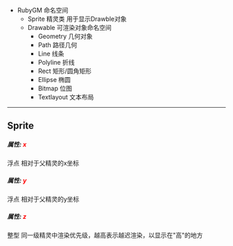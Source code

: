 - RubyGM 命名空间
  - Sprite 精灵类 用于显示Drawble对象
  - Drawable 可渲染对象命名空间
    - Geometry 几何对象
    - Path 路径几何
    - Line 线条
    - Polyline 折线
    - Rect 矩形/圆角矩形
    - Ellipse 椭圆
    - Bitmap 位图
    - Textlayout 文本布局

----

## Sprite

##### 属性: <font color="red">x</font>
浮点 相对于父精灵的x坐标

##### 属性: <font color="red">y</font>
浮点 相对于父精灵的y坐标

##### 属性: <font color="red">z</font>
整型 同一级精灵中渲染优先级，越高表示越迟渲染，以显示在"高"的地方





